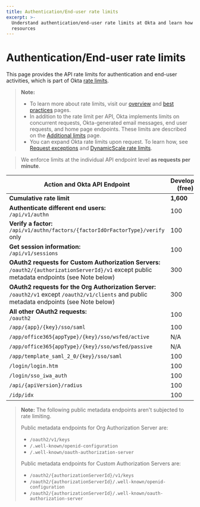 ```yaml
---
title: Authentication/End-user rate limits
excerpt: >-
  Understand authentication/end-user rate limits at Okta and learn how to design for efficient use of
  resources
---
```


# Authentication/End-user rate limits

This page provides the API rate limits for authentication and end-user activities, which is part of Okta [rate limits](/docs/reference/rate-limits).

> **Note:**
>
> * To learn more about rate limits, visit our [overview](/docs/reference/rate-limits) and [best practices](/docs/reference/rl-best-practices) pages.
> * In addition to the rate limit per API, Okta implements limits on concurrent requests, Okta-generated email messages, end user requests, and home page endpoints. These limits are described on the [Additional limits](/docs/reference/rl-additional-limits/) page.
> * You can expand Okta rate limits upon request. To learn how, see [Request exceptions](/docs/reference/rl-best-practices/#request-exceptions) and [DynamicScale rate limits](/docs/reference/rl-dynamic-scale/).
>

> We enforce limits at the individual API endpoint level **as requests per minute**.

| Action and Okta API Endpoint                                                                                           | Developer (free) | Developer (paid) | One App | Enterprise | Workforce Identity    |
| ---------------------------------------------------------------------------------------------------------------------- | ---------------- | ---------------- | ------- | ---------- | --------------------- |
| **Cumulative rate limit**                                                                                              | **1,600**        | **3,800**        | **4,200**| **10,650**| **13,300**            |
| **Authenticate different end users:**<br>`/api/v1/authn`                                                               | 100              | 300              | 300     | 600        | 500                   |
| **Verify a factor:**<br>`/api/v1/authn/factors/{factorIdOrFactorType}/verify` only                                     | 100              | 300              | 300     | 600        | 500                   |
| **Get session information:**<br>`/api/v1/sessions`                                                                     | 100              | 300              | 300     | 600        | 750                   |
| **OAuth2 requests for Custom Authorization Servers:**<br>`/oauth2/{authorizationServerId}/v1` except public metadata endpoints (see Note below)  | 300 | 600 | 600     | 1,200       | 2,000                  |
| **OAuth2 requests for the Org Authorization Server:**<br>`/oauth2/v1` except `/oauth2/v1/clients` and public metadata endpoints (see Note below) | 300 | 600 | 600     | 1,200       | 2,000                  |
| **All other OAuth2 requests:**<br>`/oauth2`                                                                            | 100              | 300              | 300     | 600        | 600                   |
| `/app/{app}/{key}/sso/saml`                                                                                            | 100              | 300              | 300     | 600        | 750                   |
| `/app/office365{appType}/{key}/sso/wsfed/active`                                                                       | N/A              | N/A              | N/A     | 2,000       | 1,000                  |
| `/app/office365{appType}/{key}/sso/wsfed/passive`                                                                      | N/A              | N/A              | N/A     | 250        | 250                   |
| `/app/template_saml_2_0/{key}/sso/saml`                                                                                | 100              | 300              | 300     | 600        | 2,500                  |
| `/login/login.htm`                                                                                                     | 100              | 300              | 300     | 600        | 850                   |
| `/login/sso_iwa_auth`                                                                                                  | 100              | 300              | 300     | 600        | 500                   |
| `/api/{apiVersion}/radius`                                                                                             | 100              | 100              | 300     | 600        | 600                   |
| `/idp/idx`                                                                                                             | 100              | 100              | 300     | 600        | 500                   |


> **Note:** The following public metadata endpoints aren't subjected to rate limiting.
>
> Public metadata endpoints for Org Authorization Server are:
> * `/oauth2/v1/keys`
> * `/.well-known/openid-configuration`
> * `/.well-known/oauth-authorization-server`
>
> Public metadata endpoints for Custom Authorization Servers are:
> * `/oauth2/{authorizationServerId}/v1/keys`
> * `/oauth2/{authorizationServerId}/.well-known/openid-configuration`
> * `/oauth2/{authorizationServerId}/.well-known/oauth-authorization-server`
>
